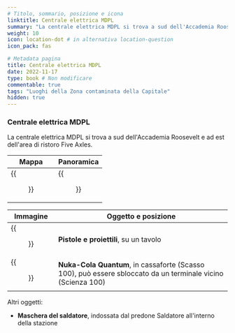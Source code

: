 ```yaml
---
# Titolo, sommario, posizione e icona
linktitle: Centrale elettrica MDPL
summary: "La centrale elettrica MDPL si trova a sud dell'Accademia Roosevelt  e ad est dell'area di ristoro Five Axles."
weight: 10
icon: location-dot # in alternativa location-question
icon_pack: fas

# Metadata pagina
title: Centrale elettrica MDPL
date: 2022-11-17
type: book # Non modificare
commentable: true
tags: "Luoghi della Zona contaminata della Capitale"
hidden: true
---
```




### Centrale elettrica MDPL
La centrale elettrica MDPL si trova a sud dell'Accademia Roosevelt e ad est dell'area di ristoro Five Axles.

| Mappa                                | Panoramica                                      |
| ------------------------------------ | ----------------------------------------------- |
| {{<figure src="MDPL_MRS_loc.webp">}} | {{<figure src="MDPL_Mass_Relay_Station.webp">}} |

| Immagine                                                 | Oggetto e posizione                                                                                          |
| -------------------------------------------------------- | ------------------------------------------------------------------------------------------------------------ |
| {{<figure src="MDPL_Mass_relay_Guns_and_Bullets.webp">}} | **Pistole e proiettili**, su un tavolo                                                                       |
| {{<figure src="MDPL_relay_Safe_and_terminal.webp">}}     | **Nuka-Cola Quantum**, in cassaforte (Scasso 100), può essere sbloccato da un terminale vicino (Scienza 100) |


Altri oggetti:
- **Maschera del saldatore**, indossata dal predone Saldatore all'interno della stazione
